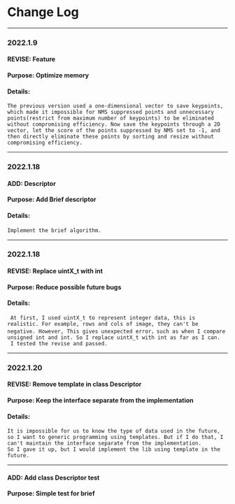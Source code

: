 # Change Log

----------------------------
### 2022.1.9
#### REVISE: Feature
#### Purpose: Optimize memory
#### Details: 
    The previous version used a one-dimensional vector to save keypoints, which made it impossible for NMS suppressed points and unnecessary points(restrict from maximum number of keypoints) to be eliminated without compromising efficiency. Now save the keypoints through a 2D vector, let the score of the points suppressed by NMS set to -1, and then directly eliminate these points by sorting and resize without compromising efficiency.

--------------------------
### 2022.1.18
#### ADD: Descriptor
#### Purpose: Add Brief descriptor
#### Details:
    Implement the brief algorithm.

--------------------------
### 2022.1.18
#### REVISE: Replace uintX_t with int
#### Purpose: Reduce possible future bugs
#### Details:
     At first, I used uintX_t to represent integer data, this is realistic. For example, rows and cols of image, they can't be negative. However, This gives unexpected error，such as when I compare unsigned int and int. So I replace uintX_t with int as far as I can.
     I tested the revise and passed.

--------------------------
### 2022.1.20
#### REVISE: Remove template in class Descriptor
#### Purpose: Keep the interface separate from the implementation
#### Details:
    It is impossible for us to know the type of data used in the future, so I want to generic programming using templates. But if I do that, I can't maintain the interface separate from the implementation. 
    So I gave it up, but I would implement the lib using template in the future.

---------------------------
#### ADD: Add class Descriptor test
#### Purpose: Simple test for brief
      
